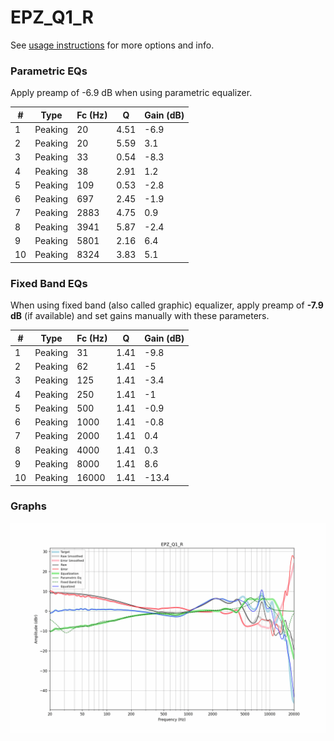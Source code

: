 # EPZ_Q1_R
See [usage instructions](https://github.com/jaakkopasanen/AutoEq#usage) for more options and info.

### Parametric EQs
Apply preamp of -6.9 dB when using parametric equalizer.

|   # | Type    |   Fc (Hz) |    Q |   Gain (dB) |
|-----|---------|-----------|------|-------------|
|   1 | Peaking |        20 | 4.51 |        -6.9 |
|   2 | Peaking |        20 | 5.59 |         3.1 |
|   3 | Peaking |        33 | 0.54 |        -8.3 |
|   4 | Peaking |        38 | 2.91 |         1.2 |
|   5 | Peaking |       109 | 0.53 |        -2.8 |
|   6 | Peaking |       697 | 2.45 |        -1.9 |
|   7 | Peaking |      2883 | 4.75 |         0.9 |
|   8 | Peaking |      3941 | 5.87 |        -2.4 |
|   9 | Peaking |      5801 | 2.16 |         6.4 |
|  10 | Peaking |      8324 | 3.83 |         5.1 |

### Fixed Band EQs
When using fixed band (also called graphic) equalizer, apply preamp of **-7.9 dB** (if available) and set gains manually with these parameters.

|   # | Type    |   Fc (Hz) |    Q |   Gain (dB) |
|-----|---------|-----------|------|-------------|
|   1 | Peaking |        31 | 1.41 |        -9.8 |
|   2 | Peaking |        62 | 1.41 |        -5   |
|   3 | Peaking |       125 | 1.41 |        -3.4 |
|   4 | Peaking |       250 | 1.41 |        -1   |
|   5 | Peaking |       500 | 1.41 |        -0.9 |
|   6 | Peaking |      1000 | 1.41 |        -0.8 |
|   7 | Peaking |      2000 | 1.41 |         0.4 |
|   8 | Peaking |      4000 | 1.41 |         0.3 |
|   9 | Peaking |      8000 | 1.41 |         8.6 |
|  10 | Peaking |     16000 | 1.41 |       -13.4 |

### Graphs
![](./EPZ_Q1_R.png)
